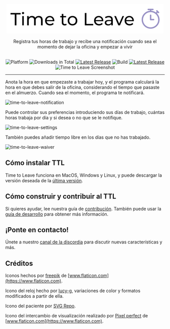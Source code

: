 <div align="center">
  <img src="../assets/timetoleave.png" alt="Time to Leave Logo">

  <p>Registra tus horas de trabajo y recibe una notificación cuando sea el momento de dejar la oficina y empezar a vivir</p>

  <br/>

<img src="https://img.shields.io/badge/platforms-Windows%20%7C%20MacOS%20%7C%20Linux-green" alt="Platform">
<img src="https://img.shields.io/github/downloads/thamara/time-to-leave/total" alt="Downloads in Total">
<a href="https://github.com/thamara/time-to-leave/releases/tag/v.1.5.5"><img src="https://img.shields.io/github/v/release/thamara/time-to-leave" alt="Latest Release"></a>
<img src="https://img.shields.io/github/workflow/status/thamara/time-to-leave/Code%20Coverage" alt="Build">
<a href="http://makeapullrequest.com/"><img src="https://img.shields.io/badge/PRs-welcome-purple" alt="Latest Release"></a>

   <br/>

  <img src="https://user-images.githubusercontent.com/3754225/94519528-4e549900-0248-11eb-8872-b6fb2d47f43c.jpg" alt="Time to Leave Screenshot">

  <br/>

</div>

---

Anota la hora en que empezaste a trabajar hoy, y el programa calculará la hora en que debes salir de la oficina, considerando el tiempo que pasaste en el almuerzo. Cuando sea el momento, el programa te notificará.

![time-to-leave-notification](https://user-images.githubusercontent.com/3754225/94519526-4dbc0280-0248-11eb-9738-ffae936cfa4a.jpg)

Puede controlar sus preferencias introduciendo sus días de trabajo, cuántas horas trabaja por día y si desea o no que se le notifique.

![time-to-leave-settings](https://user-images.githubusercontent.com/3754225/94519531-4eed2f80-0248-11eb-9303-78f9abe69201.jpg)

También puedes añadir tiempo libre en los días que no has trabajado.

![time-to-leave-waiver](https://user-images.githubusercontent.com/3754225/94762058-4e79a380-03c4-11eb-8f28-1c480dbf8b5c.png)

## Cómo instalar TTL

Time to Leave funciona en MacOS, Windows y Linux, y puede descargar la versión deseada de la [última versión](https://github.com/thamara/time-to-leave/releases/tag/v.1.5.5).

## Cómo construir y contribuir al TTL

Si quieres ayudar, lee nuestra guía de [contribución](../CONTRIBUTING.md).
También puede usar la [guía de desarrollo](../DEVELOPMENT.md) para obtener más información.

## ¡Ponte en contacto!

Únete a nuestro [canal de la discordia](https://discord.gg/P3KkEF5) para discutir nuevas características y más.

## Créditos

Iconos hechos por [freepik](https://www.flaticon.com/authors/freepik) de [www.flaticon.com](https://www.flaticon.com).

Icono del reloj hecho por [lucy-g](https://icon-icons.com/icon/timer/121243), variaciones de color y formatos modificados a partir de ella.

Icono del paciente por [SVG Repo](https://www.svgrepo.com/svg/271898/sick).

Icono del intercambio de visualización realizado por [Pixel perfect](https://www.flaticon.com/authors/pixel-perfect) de [www.flaticon.com](https://www.flaticon.com).
